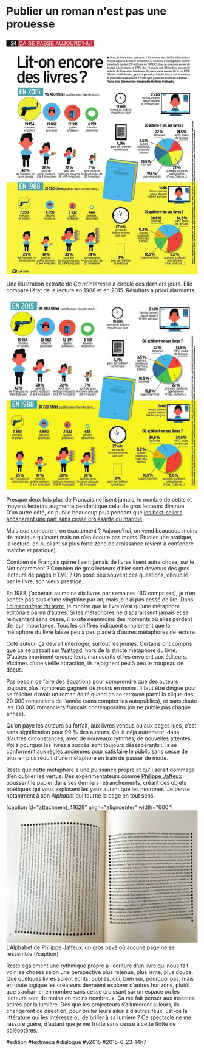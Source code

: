 # Publier un roman n'est pas une prouesse

![](_i/liton.webp)

Une illustration extraite de *Ça m’intéresse* a circulé ces derniers jours. Elle compare l’état de la lecture en 1988 et en 2015. Résultats a priori alarmants.

![On lit ou pas](_i/liton1.webp)

Presque deux fois plus de Français ne lisent jamais, le nombre de petits et moyens lecteurs augmente pendant que celui de gros lecteurs diminue. D’un autre côté, on publie beaucoup plus pendant que [les best-sellers accaparent une part sans cesse croissante du marché](../../2014/3/pourquoi-jaime-lire-en-numerique.md).

Mais que compare-t-on exactement ? Aujourd’hui, on vend beaucoup moins de musique qu’avant mais on n’en écoute pas moins. Étudier une pratique, la lecture, en oubliant sa plus forte zone de croissance revient à confondre marché et pratique).

Combien de Français qui ne lisent jamais de livres lisent autre chose, sur le Net notamment ? Combien de gros lecteurs d’hier sont devenus des gros lecteurs de pages HTML ? On pose peu souvent ces questions, obnubilé par le livre, son vieux prestige.

En 1988, j’achetais au moins dix livres par semaines (BD comprises), je n’en achète pas plus d’une vingtaine par an, mais je n’ai pas cessé de lire. Dans *[La mécanique du texte](../../page/la-mecanique-du-texte)*, je montre que le livre n’est qu’une métaphore éditoriale parmi d’autres. Si les métaphores ne disparaissent jamais et se réinventent sans cesse, il existe néanmoins des moments où elles perdent de leur importance. Tous les chiffres indiquent simplement que la métaphore du livre laisse peu à peu place à d’autres métaphores de lecture. 

Côté auteur, ça devrait interroger, surtout les jeunes. Certains ont compris que ça se passait sur [Wattpad](http://www.wattpad.com/story/29694130-1-minute), hors de la stricte métaphore du livre. D’autres impriment encore leurs manuscrits et les envoient aux éditeurs. Victimes d’une vieille attraction, ils rejoignent peu à peu le troupeau de déçus.

Pas besoin de faire des équations pour comprendre que des auteurs toujours plus nombreux gagnent de moins en moins. Il faut être dingue pour se féliciter d’avoir un roman édité quand on se retrouve parmi la clique des 20 000 romanciers de l’année (sans compter les autopubliés), et sans doute les 100 000 romanciers français contemporains (on ne publie pas chaque année).

Qu’on paye les auteurs au forfait, aux livres vendus ou aux pages lues, c’est sans signification pour 99 % des auteurs. On lit déjà autrement, dans d’autres circonstances, avec de nouveaux rythmes, de nouvelles attentes. Voilà pourquoi les livres à succès sont toujours désespérants : ils se conforment aux règles anciennes pour satisfaire le public sans cesse de plus en plus réduit d’une métaphore en train de passer de mode.

Reste que cette métaphore a une puissance propre et qu’il serait dommage d’en oublier les vertus. Des expérimentateurs comme [Philippe Jaffeux](http://www.philippejaffeux.com/) poussent le papier dans ses derniers retranchements, créant des objets poétiques qui vous explosent les yeux autant que les neurones. Je pense notamment à son *Alphabet* qui tourne la page en tout sens.

[caption id="attachment\_41628" align="aligncenter" width="600"]![L’Alphabet de Philippe Jaffeux, un gros pavé où aucune page ne se ressemble.](_i/jaff.webp) L’Alphabet de Philippe Jaffeux, un gros pavé où aucune page ne se ressemble.[/caption]

Reste également une rythmique propre à l’écriture d’un livre qui nous fait voir les choses selon une perspective plus retenue, plus lente, plus douce. Que quelques livres soient écrits, publiés, oui, bien sûr, pourquoi pas, mais en toute logique les créateurs devraient explorer d’autres horizons, plutôt que s’acharner en nombre sans cesse croissant sur un espace où les lecteurs sont de moins en moins nombreux. Ça me fait penser aux insectes attirés par la lumière. Dès que les projecteurs s’allumeront ailleurs, ils changeront de direction, pour brûler leurs ailes à d’autres feux. Est-ce la littérature qui les intéresse ou de briller à sa lumière ? Ce spectacle ne me rassure guère, d’autant que je me frotte sans cesse à cette flotte de coléoptères.



#edition #textmeca #dialogue #y2015 #2015-6-23-14h7
